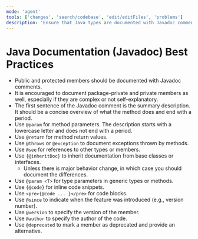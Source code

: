 ```yaml
---
mode: 'agent'
tools: ['changes', 'search/codebase', 'edit/editFiles', 'problems']
description: 'Ensure that Java types are documented with Javadoc comments and follow best practices for documentation.'
---
```


# Java Documentation (Javadoc) Best Practices

- Public and protected members should be documented with Javadoc comments.
- It is encouraged to document package-private and private members as well, especially if they are complex or not self-explanatory.
- The first sentence of the Javadoc comment is the summary description. It should be a concise overview of what the method does and end with a period.
- Use `@param` for method parameters. The description starts with a lowercase letter and does not end with a period.
- Use `@return` for method return values.
- Use `@throws` or `@exception` to document exceptions thrown by methods.
- Use `@see` for references to other types or members.
- Use `{@inheritDoc}` to inherit documentation from base classes or interfaces.
  - Unless there is major behavior change, in which case you should document the differences.
- Use `@param <T>` for type parameters in generic types or methods.
- Use `{@code}` for inline code snippets.
- Use `<pre>{@code ... }</pre>` for code blocks.
- Use `@since` to indicate when the feature was introduced (e.g., version number).
- Use `@version` to specify the version of the member.
- Use `@author` to specify the author of the code.
- Use `@deprecated` to mark a member as deprecated and provide an alternative.
